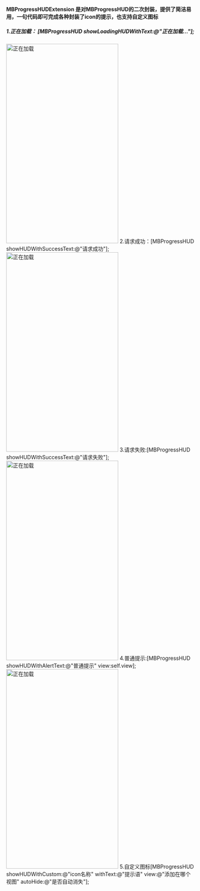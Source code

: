 #### MBProgressHUDExtension 是对MBProgressHUD的二次封装，提供了简洁易用，一句代码即可完成各种封装了icon的提示，也支持自定义图标
##### 1.正在加载： [MBProgressHUD showLoadingHUDWithText:@"正在加载..."];
<img src="http://7qnbrb.com1.z0.glb.clouddn.com/Simulator%20Screen%20Shot%202017%E5%B9%B45%E6%9C%8829%E6%97%A5%20%E4%B8%8B%E5%8D%884.16.06.png" alt="正在加载" title="正在加载" width="300" height="533"/>
2.请求成功：[MBProgressHUD showHUDWithSuccessText:@"请求成功"];
<img src="http://7qnbrb.com1.z0.glb.clouddn.com/Simulator%20Screen%20Shot%202017%E5%B9%B45%E6%9C%8829%E6%97%A5%20%E4%B8%8B%E5%8D%884.15.57.png" alt="正在加载" title="正在加载" width="300" height="533"/>
3.请求失败:[MBProgressHUD showHUDWithSuccessText:@"请求失败"];
<img src="http://7qnbrb.com1.z0.glb.clouddn.com/Simulator%20Screen%20Shot%202017%E5%B9%B45%E6%9C%8829%E6%97%A5%20%E4%B8%8B%E5%8D%884.16.00.png" alt="正在加载" title="正在加载" width="300" height="533"/>
4.普通提示:[MBProgressHUD showHUDWithAlertText:@"普通提示" view:self.view];
<img src="http://7qnbrb.com1.z0.glb.clouddn.com/Simulator%20Screen%20Shot%202017%E5%B9%B45%E6%9C%8829%E6%97%A5%20%E4%B8%8B%E5%8D%884.16.03.png" alt="正在加载" title="正在加载" width="300" height="533"/>
5.自定义图标[MBProgressHUD showHUDWithCustom:@"icon名称" withText:@"提示语" view:@"添加在哪个视图" autoHide:@"是否自动消失"];

